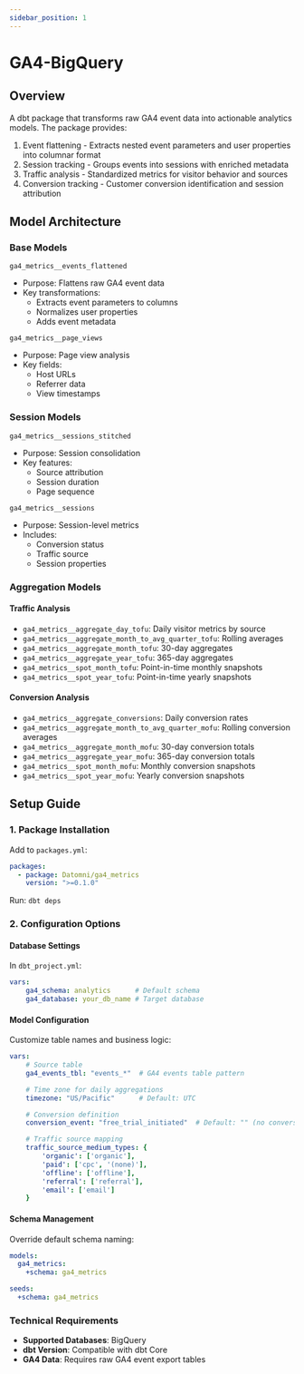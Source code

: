 ```yaml
---
sidebar_position: 1
---
```


# GA4-BigQuery

## Overview

A dbt package that transforms raw GA4 event data into actionable analytics models. The package provides:

1. Event flattening - Extracts nested event parameters and user properties into columnar format
2. Session tracking - Groups events into sessions with enriched metadata
3. Traffic analysis - Standardized metrics for visitor behavior and sources
4. Conversion tracking - Customer conversion identification and session attribution

## Model Architecture

### Base Models

`ga4_metrics__events_flattened`
- Purpose: Flattens raw GA4 event data
- Key transformations: 
  - Extracts event parameters to columns
  - Normalizes user properties
  - Adds event metadata

`ga4_metrics__page_views`
- Purpose: Page view analysis
- Key fields:
  - Host URLs
  - Referrer data
  - View timestamps

### Session Models

`ga4_metrics__sessions_stitched`
- Purpose: Session consolidation
- Key features:
  - Source attribution
  - Session duration
  - Page sequence

`ga4_metrics__sessions`
- Purpose: Session-level metrics
- Includes:
  - Conversion status
  - Traffic source
  - Session properties

### Aggregation Models

#### Traffic Analysis
- `ga4_metrics__aggregate_day_tofu`: Daily visitor metrics by source
- `ga4_metrics__aggregate_month_to_avg_quarter_tofu`: Rolling averages
- `ga4_metrics__aggregate_month_tofu`: 30-day aggregates
- `ga4_metrics__aggregate_year_tofu`: 365-day aggregates
- `ga4_metrics__spot_month_tofu`: Point-in-time monthly snapshots
- `ga4_metrics__spot_year_tofu`: Point-in-time yearly snapshots

#### Conversion Analysis
- `ga4_metrics__aggregate_conversions`: Daily conversion rates
- `ga4_metrics__aggregate_month_to_avg_quarter_mofu`: Rolling conversion averages
- `ga4_metrics__aggregate_month_mofu`: 30-day conversion totals
- `ga4_metrics__aggregate_year_mofu`: 365-day conversion totals
- `ga4_metrics__spot_month_mofu`: Monthly conversion snapshots
- `ga4_metrics__spot_year_mofu`: Yearly conversion snapshots

## Setup Guide

### 1. Package Installation

Add to `packages.yml`:
```yaml
packages:
  - package: Datomni/ga4_metrics
    version: ">=0.1.0"
```

Run: `dbt deps`

### 2. Configuration Options

#### Database Settings
In `dbt_project.yml`:
```yaml
vars:
    ga4_schema: analytics      # Default schema
    ga4_database: your_db_name # Target database
```

#### Model Configuration
Customize table names and business logic:
```yaml
vars:
    # Source table
    ga4_events_tbl: "events_*"  # GA4 events table pattern

    # Time zone for daily aggregations
    timezone: "US/Pacific"      # Default: UTC

    # Conversion definition
    conversion_event: "free_trial_initiated"  # Default: "" (no conversion)

    # Traffic source mapping
    traffic_source_medium_types: {
        'organic': ['organic'],
        'paid': ['cpc', '(none)'],
        'offline': ['offline'],
        'referral': ['referral'],
        'email': ['email']
    }
```

#### Schema Management
Override default schema naming:
```yaml
models:
  ga4_metrics:
    +schema: ga4_metrics

seeds:
  +schema: ga4_metrics
```

### Technical Requirements

- **Supported Databases**: BigQuery
- **dbt Version**: Compatible with dbt Core
- **GA4 Data**: Requires raw GA4 event export tables